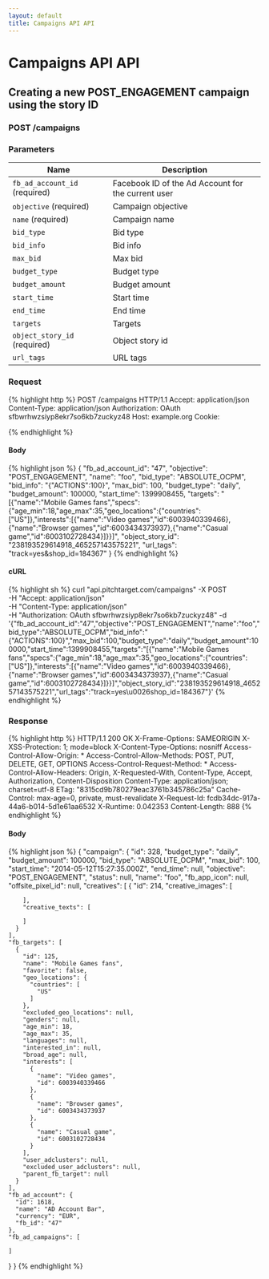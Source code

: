 ```yaml
---
layout: default
title: Campaigns API API
---
```


# Campaigns API API

## Creating a new POST_ENGAGEMENT campaign using the story ID

### POST /campaigns


### Parameters

Name | Description |
-----|-------------|
`fb_ad_account_id` (required) | Facebook ID of the Ad Account for the current user |
`objective` (required) | Campaign objective |
`name` (required) | Campaign name |
`bid_type`  | Bid type |
`bid_info`  | Bid info |
`max_bid`  | Max bid |
`budget_type`  | Budget type |
`budget_amount`  | Budget amount |
`start_time`  | Start time |
`end_time`  | End time |
`targets`  | Targets |
`object_story_id` (required) | Object story id |
`url_tags`  | URL tags |

### Request

{% highlight http %}
POST /campaigns HTTP/1.1
Accept: application/json
Content-Type: application/json
Authorization: OAuth sfbwrhwzsiyp8ekr7so6kb7zuckyz48
Host: example.org
Cookie: 

{% endhighlight %}

#### Body

{% highlight json %}
{
  "fb_ad_account_id": "47",
  "objective": "POST_ENGAGEMENT",
  "name": "foo",
  "bid_type": "ABSOLUTE_OCPM",
  "bid_info": "{\"ACTIONS\":100}",
  "max_bid": 100,
  "budget_type": "daily",
  "budget_amount": 100000,
  "start_time": 1399908455,
  "targets": "[{\"name\":\"Mobile Games fans\",\"specs\":{\"age_min\":18,\"age_max\":35,\"geo_locations\":{\"countries\":[\"US\"]},\"interests\":[{\"name\":\"Video games\",\"id\":6003940339466},{\"name\":\"Browser games\",\"id\":6003434373937},{\"name\":\"Casual game\",\"id\":6003102728434}]}}]",
  "object_story_id": "238193529614918_465257143575221",
  "url_tags": "track=yes&shop_id=184367"
}
{% endhighlight %}

#### cURL

{% highlight sh %}
curl "api.pitchtarget.com/campaigns" -X POST \
	-H "Accept: application/json" \
	-H "Content-Type: application/json" \
	-H "Authorization: OAuth sfbwrhwzsiyp8ekr7so6kb7zuckyz48" -d '{"fb_ad_account_id":"47","objective":"POST_ENGAGEMENT","name":"foo","bid_type":"ABSOLUTE_OCPM","bid_info":"{\"ACTIONS\":100}","max_bid":100,"budget_type":"daily","budget_amount":100000,"start_time":1399908455,"targets":"[{\"name\":\"Mobile Games fans\",\"specs\":{\"age_min\":18,\"age_max\":35,\"geo_locations\":{\"countries\":[\"US\"]},\"interests\":[{\"name\":\"Video games\",\"id\":6003940339466},{\"name\":\"Browser games\",\"id\":6003434373937},{\"name\":\"Casual game\",\"id\":6003102728434}]}}]","object_story_id":"238193529614918_465257143575221","url_tags":"track=yes\u0026shop_id=184367"}'
{% endhighlight %}

### Response

{% highlight http %}
HTTP/1.1 200 OK
X-Frame-Options: SAMEORIGIN
X-XSS-Protection: 1; mode=block
X-Content-Type-Options: nosniff
Access-Control-Allow-Origin: *
Access-Control-Allow-Methods: POST, PUT, DELETE, GET, OPTIONS
Access-Control-Request-Method: *
Access-Control-Allow-Headers: Origin, X-Requested-With, Content-Type, Accept, Authorization, Content-Disposition
Content-Type: application/json; charset=utf-8
ETag: "8315cd9b780279eac3761b345786c25a"
Cache-Control: max-age=0, private, must-revalidate
X-Request-Id: fcdb34dc-917a-44a6-b014-5d1e61aa6532
X-Runtime: 0.042353
Content-Length: 888
{% endhighlight %}

#### Body

{% highlight json %}
{
  "campaign": {
    "id": 328,
    "budget_type": "daily",
    "budget_amount": 100000,
    "bid_type": "ABSOLUTE_OCPM",
    "max_bid": 100,
    "start_time": "2014-05-12T15:27:35.000Z",
    "end_time": null,
    "objective": "POST_ENGAGEMENT",
    "status": null,
    "name": "foo",
    "fb_app_icon": null,
    "offsite_pixel_id": null,
    "creatives": [
      {
        "id": 214,
        "creative_images": [

        ],
        "creative_texts": [

        ]
      }
    ],
    "fb_targets": [
      {
        "id": 125,
        "name": "Mobile Games fans",
        "favorite": false,
        "geo_locations": {
          "countries": [
            "US"
          ]
        },
        "excluded_geo_locations": null,
        "genders": null,
        "age_min": 18,
        "age_max": 35,
        "languages": null,
        "interested_in": null,
        "broad_age": null,
        "interests": [
          {
            "name": "Video games",
            "id": 6003940339466
          },
          {
            "name": "Browser games",
            "id": 6003434373937
          },
          {
            "name": "Casual game",
            "id": 6003102728434
          }
        ],
        "user_adclusters": null,
        "excluded_user_adclusters": null,
        "parent_fb_target": null
      }
    ],
    "fb_ad_account": {
      "id": 1618,
      "name": "AD Account Bar",
      "currency": "EUR",
      "fb_id": "47"
    },
    "fb_ad_campaigns": [

    ]
  }
}
{% endhighlight %}

